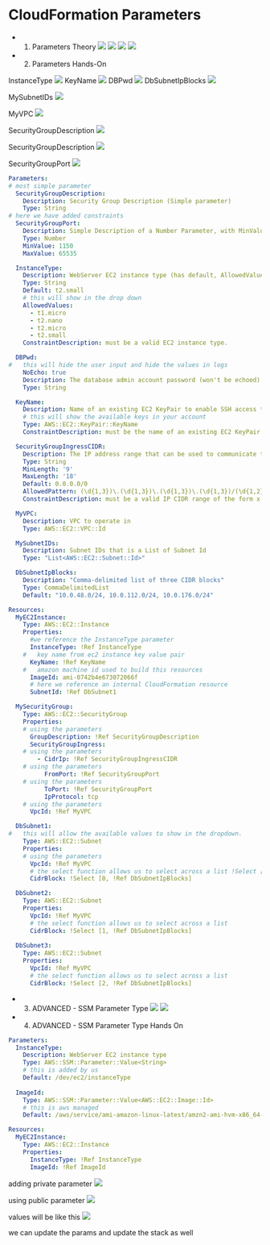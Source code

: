 # CloudFormation Parameters
- 1. Parameters Theory
![](../images/88.png)
![](../images/89.png)
![](../images/90.png)
![](../images/91.png)
- 2. Parameters Hands-On

InstanceType
![](../images/92.png)
KeyName
![](../images/93.png)
DBPwd
![](../images/94.png)
DbSubnetIpBlocks
![](../images/95.png)

MySubnetIDs
![](../images/96.png)

MyVPC
![](../images/97.png)

SecurityGroupDescription
![](../images/98.png)

SecurityGroupDescription
![](../images/99.png)

SecurityGroupPort
![](../images/100.png)

```YAML
Parameters:
# most simple parameter
  SecurityGroupDescription:
    Description: Security Group Description (Simple parameter)
    Type: String
# here we have added constraints
  SecurityGroupPort:
    Description: Simple Description of a Number Parameter, with MinValue and MaxValue
    Type: Number
    MinValue: 1150
    MaxValue: 65535

  InstanceType:
    Description: WebServer EC2 instance type (has default, AllowedValues)
    Type: String
    Default: t2.small
    # this will show in the drop down
    AllowedValues:
      - t1.micro
      - t2.nano
      - t2.micro
      - t2.small
    ConstraintDescription: must be a valid EC2 instance type.

  DBPwd:
#   this will hide the user input and hide the values in logs 
    NoEcho: true
    Description: The database admin account password (won't be echoed)
    Type: String

  KeyName:
    Description: Name of an existing EC2 KeyPair to enable SSH access to the instances. Linked to AWS Parameter
    # this will show the available keys in your account
    Type: AWS::EC2::KeyPair::KeyName
    ConstraintDescription: must be the name of an existing EC2 KeyPair.

  SecurityGroupIngressCIDR:
    Description: The IP address range that can be used to communicate to the EC2 instances
    Type: String
    MinLength: '9'
    MaxLength: '18'
    Default: 0.0.0.0/0
    AllowedPattern: (\d{1,3})\.(\d{1,3})\.(\d{1,3})\.(\d{1,3})/(\d{1,2})
    ConstraintDescription: must be a valid IP CIDR range of the form x.x.x.x/x.

  MyVPC:
    Description: VPC to operate in
    Type: AWS::EC2::VPC::Id

  MySubnetIDs:
    Description: Subnet IDs that is a List of Subnet Id
    Type: "List<AWS::EC2::Subnet::Id>"

  DbSubnetIpBlocks:
    Description: "Comma-delimited list of three CIDR blocks"
    Type: CommaDelimitedList
    Default: "10.0.48.0/24, 10.0.112.0/24, 10.0.176.0/24"

Resources:
  MyEC2Instance:
    Type: AWS::EC2::Instance
    Properties:
      #we reference the InstanceType parameter
      InstanceType: !Ref InstanceType
    #   key name from ec2 instance key value pair
      KeyName: !Ref KeyName
    #   amazon machine id used to build this resources
      ImageId: ami-0742b4e673072066f
      # here we reference an internal CloudFormation resource
      SubnetId: !Ref DbSubnet1

  MySecurityGroup:
    Type: AWS::EC2::SecurityGroup
    Properties:
    # using the parameters
      GroupDescription: !Ref SecurityGroupDescription
      SecurityGroupIngress:
    # using the parameters
        - CidrIp: !Ref SecurityGroupIngressCIDR
    # using the parameters
          FromPort: !Ref SecurityGroupPort
    # using the parameters        
          ToPort: !Ref SecurityGroupPort
          IpProtocol: tcp
    # using the parameters
      VpcId: !Ref MyVPC

  DbSubnet1:
#   this will allow the available values to show in the dropdown.
    Type: AWS::EC2::Subnet
    Properties:
    # using the parameters
      VpcId: !Ref MyVPC
      # the select function allows us to select across a list !Select [index, list ]
      CidrBlock: !Select [0, !Ref DbSubnetIpBlocks]

  DbSubnet2:
    Type: AWS::EC2::Subnet
    Properties:
      VpcId: !Ref MyVPC
      # the select function allows us to select across a list
      CidrBlock: !Select [1, !Ref DbSubnetIpBlocks]
      
  DbSubnet3:
    Type: AWS::EC2::Subnet
    Properties:
      VpcId: !Ref MyVPC
      # the select function allows us to select across a list
      CidrBlock: !Select [2, !Ref DbSubnetIpBlocks]

```
- 3. ADVANCED - SSM Parameter Type
![](../images/101.png)
![](../images/102.png)


- 4. ADVANCED - SSM Parameter Type Hands On
```yaml
Parameters:
  InstanceType:
    Description: WebServer EC2 instance type
    Type: AWS::SSM::Parameter::Value<String>
    # this is added by us
    Default: /dev/ec2/instanceType
    
  ImageId:
    Type: AWS::SSM::Parameter::Value<AWS::EC2::Image::Id>
    # this is aws managed
    Default: /aws/service/ami-amazon-linux-latest/amzn2-ami-hvm-x86_64-gp2

Resources:
  MyEC2Instance:
    Type: AWS::EC2::Instance
    Properties:
      InstanceType: !Ref InstanceType
      ImageId: !Ref ImageId

```
adding private parameter
![](../images/103.png)

using public parameter
![](../images/104.png)

values will be like this
![](../images/105.png)

we can update the params and update the stack as well


